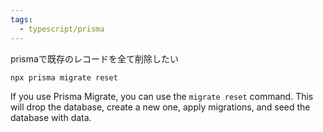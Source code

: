 ```yaml
---
tags:
  - typescript/prisma
---
```


prismaで既存のレコードを全て削除したい
```
npx prisma migrate reset
```

If you use Prisma Migrate, you can use the `migrate reset` command. This will drop the database, create a new one, apply migrations, and seed the database with data.